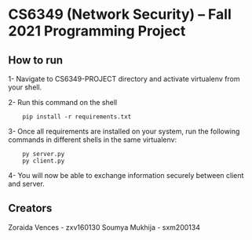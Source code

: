 # CS6349 (Network Security) – Fall 2021 Programming Project


## How to run
1- Navigate to CS6349-PROJECT directory and activate virtualenv from your shell.

2- Run this command on the shell

        pip install -r requirements.txt
    
3- Once all requirements are installed on your system, run the following commands in different shells in the same virtualenv:

        py server.py
        py client.py
    
4- You will now be able to exchange information securely between client and server.


## Creators
Zoraida Vences - zxv160130
Soumya Mukhija - sxm200134
